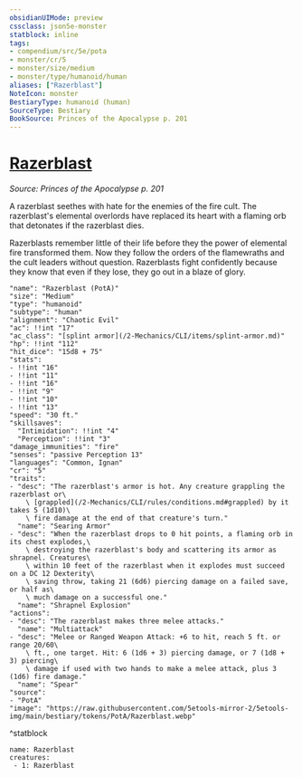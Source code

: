```yaml
---
obsidianUIMode: preview
cssclass: json5e-monster
statblock: inline
tags:
- compendium/src/5e/pota
- monster/cr/5
- monster/size/medium
- monster/type/humanoid/human
aliases: ["Razerblast"]
NoteIcon: monster
BestiaryType: humanoid (human)
SourceType: Bestiary
BookSource: Princes of the Apocalypse p. 201
---
```

# [Razerblast](2-Mechanics/CLI/bestiary/humanoid/razerblast-pota.md)
*Source: Princes of the Apocalypse p. 201*  

A razerblast seethes with hate for the enemies of the fire cult. The razerblast's elemental overlords have replaced its heart with a flaming orb that detonates if the razerblast dies.

Razerblasts remember little of their life before they the power of elemental fire transformed them. Now they follow the orders of the flamewraths and the cult leaders without question. Razerblasts fight confidently because they know that even if they lose, they go out in a blaze of glory.

```statblock
"name": "Razerblast (PotA)"
"size": "Medium"
"type": "humanoid"
"subtype": "human"
"alignment": "Chaotic Evil"
"ac": !!int "17"
"ac_class": "[splint armor](/2-Mechanics/CLI/items/splint-armor.md)"
"hp": !!int "112"
"hit_dice": "15d8 + 75"
"stats":
- !!int "16"
- !!int "11"
- !!int "16"
- !!int "9"
- !!int "10"
- !!int "13"
"speed": "30 ft."
"skillsaves":
  "Intimidation": !!int "4"
  "Perception": !!int "3"
"damage_immunities": "fire"
"senses": "passive Perception 13"
"languages": "Common, Ignan"
"cr": "5"
"traits":
- "desc": "The razerblast's armor is hot. Any creature grappling the razerblast or\
    \ [grappled](/2-Mechanics/CLI/rules/conditions.md#grappled) by it takes 5 (1d10)\
    \ fire damage at the end of that creature's turn."
  "name": "Searing Armor"
- "desc": "When the razerblast drops to 0 hit points, a flaming orb in its chest explodes,\
    \ destroying the razerblast's body and scattering its armor as shrapnel. Creatures\
    \ within 10 feet of the razerblast when it explodes must succeed on a DC 12 Dexterity\
    \ saving throw, taking 21 (6d6) piercing damage on a failed save, or half as\
    \ much damage on a successful one."
  "name": "Shrapnel Explosion"
"actions":
- "desc": "The razerblast makes three melee attacks."
  "name": "Multiattack"
- "desc": "Melee or Ranged Weapon Attack: +6 to hit, reach 5 ft. or range 20/60\
    \ ft., one target. Hit: 6 (1d6 + 3) piercing damage, or 7 (1d8 + 3) piercing\
    \ damage if used with two hands to make a melee attack, plus 3 (1d6) fire damage."
  "name": "Spear"
"source":
- "PotA"
"image": "https://raw.githubusercontent.com/5etools-mirror-2/5etools-img/main/bestiary/tokens/PotA/Razerblast.webp"
```
^statblock

```encounter-table
name: Razerblast
creatures:
 - 1: Razerblast
```